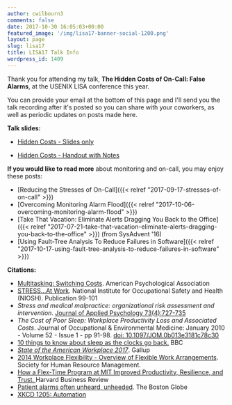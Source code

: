 ```yaml
---
author: cwilbourn3
comments: false
date: 2017-10-30 16:05:03+00:00
featured_image: '/img/lisa17-banner-social-1200.png'
layout: page
slug: lisa17
title: LISA17 Talk Info
wordpress_id: 1409
---
```


Thank you for attending my talk, **The Hidden Costs of On-Call: False Alarms**, at the USENIX LISA conference this year.

You can provide your email at the bottom of this page and I'll send you the talk recording after it's posted so you can share with your coworkers, as well as periodic updates on posts made here.

**Talk slides:**

	
  * [Hidden Costs - Slides only](/pdf/hidden_costs_slides.pdf)

  * [Hidden Costs - Handout with Notes](/pdf/hidden_costs_handout1.pdf)


**If you would like to read more** about monitoring and on-call, you may enjoy these posts:

	
  * [Reducing the Stresses of On-Call]({{< relref "2017-09-17-stresses-of-on-call" >}})
  * [Overcoming Monitoring Alarm Flood]({{< relref "2017-10-06-overcoming-monitoring-alarm-flood" >}})
  * [Take That Vacation: Eliminate Alerts Dragging You Back to the Office]({{< relref "2017-07-21-take-that-vacation-eliminate-alerts-dragging-you-back-to-the-office" >}}) (from SysAdvent '16)
  * [Using Fault-Tree Analysis To Reduce Failures in Software]({{< relref "2017-10-17-using-fault-tree-analysis-to-reduce-failures-in-software" >}})

**Citations:**


  * [Multitasking: Switching Costs](http://www.apa.org/research/action/multitask.aspx). American Psychological Association
  * [STRESS...At Work](https://www.cdc.gov/niosh/docs/99-101/). National Institute for Occupational Safety and Health (NIOSH). Publication 99-101
  * _Stress and medical malpractice: organizational risk assessment and intervention_. [Journal of Applied Psychology 73(4):727-735](http://psycnet.apa.org/record/1989-12792-001)
  * _The Cost of Poor Sleep: Workplace Productivity Loss and Associated Costs_. Journal of Occupational & Environmental Medicine: January 2010 - Volume 52 - Issue 1 - pp 91-98. [doi: 10.1097/JOM.0b013e3181c78c30](http://journals.lww.com/joem/Abstract/2010/01000/The_Cost_of_Poor_Sleep__Workplace_Productivity.13.aspx)
  * [10 things to know about sleep as the clocks go back.](http://www.bbc.com/news/health-41666563) BBC
  * [_State of the American Workplace 2017_](http://news.gallup.com/reports/199961/state-american-workplace-report-2017.aspx). Gallup
  * [2014 Workplace Flexibility - Overview of Flexible Work Arrangements](https://www.shrm.org/research/surveyfindings/articles/pages/2014-workplace-flexibility-survey.aspx). Society for Human Resource Management.
  * [How a Flex-Time Program at MIT Improved Productivity, Resilience, and Trust. ](https://hbr.org/2016/06/how-a-flex-time-program-at-mit-improved-productivity-resilience-and-trust)Harvard Business Review
  * [Patient alarms often unheard, unheeded](http://archive.boston.com/lifestyle/health/articles/2011/02/13/patient_alarms_often_unheard_unheeded/). The Boston Globe
  * [XKCD 1205: Automation](https://xkcd.com/1205/)


